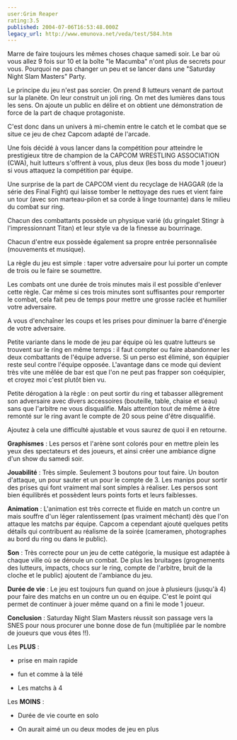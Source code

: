 ```yaml
---
user:Grim Reaper
rating:3.5
published: 2004-07-06T16:53:48.000Z
legacy_url: http://www.emunova.net/veda/test/584.htm
---
```

Marre de faire toujours les mêmes choses chaque samedi soir. Le bar où vous allez 9 fois sur 10 et la boîte "le Macumba" n'ont plus de secrets pour vous. Pourquoi ne pas changer un peu et se lancer dans une "Saturday Night Slam Masters" Party.   

  

Le principe du jeu n'est pas sorcier. On prend 8 lutteurs venant de partout sur la planète. On leur construit un joli ring. On met des lumières dans tous les sens. On ajoute un public en délire et on obtient une démonstration de force de la part de chaque protagoniste.  

  

C'est donc dans un univers à mi-chemin entre le catch et le combat que se situe ce jeu de chez Capcom adapté de l'arcade.  

  

Une fois décidé à vous lancer dans la compétition pour atteindre le prestigieux titre de champion de la CAPCOM WRESTLING ASSOCIATION (CWA), huit lutteurs s'offrent à vous, plus deux (les boss du mode 1 joueur) si vous attaquez la compétition par équipe.  

Une surprise de la part de CAPCOM vient du recyclage de HAGGAR (de la série des Final Fight) qui laisse tomber le nettoyage des rues et vient faire un tour (avec son marteau-pilon et sa corde à linge tournante) dans le milieu du combat sur ring.  

  

Chacun des combattants possède un physique varié (du gringalet Stingr à l'impressionnant Titan) et leur style va de la finesse au bourrinage.  

Chacun d'entre eux possède également sa propre entrée personnalisée (mouvements et musique).  

  

La règle du jeu est simple : taper votre adversaire pour lui porter un compte de trois ou le faire se soumettre.  

Les combats ont une durée de trois minutes mais il est possible d'enlever cette règle. Car même si ces trois minutes sont suffisantes pour remporter le combat, cela fait peu de temps pour mettre une grosse raclée et humilier votre adversaire.   

A vous d'enchaîner les coups et les prises pour diminuer la barre d'énergie de votre adversaire.  

  

Petite variante dans le mode de jeu par équipe où les quatre lutteurs se trouvent sur le ring en même temps : il faut compter ou faire abandonner les deux combattants de l'équipe adverse. Si un perso est éliminé, son équipier reste seul contre l'équipe opposée. L'avantage dans ce mode qui devient très vite une mêlée de bar est que l'on ne peut pas frapper son coéquipier, et croyez moi c'est plutôt bien vu.   

  

Petite dérogation à la règle : on peut sortir du ring et tabasser allègrement son adversaire avec divers accessoires (bouteille, table, chaise et seau) sans que l'arbitre ne vous disqualifie. Mais attention tout de même à être remonté sur le ring avant le compte de 20 sous peine d'être disqualifié.  

  

Ajoutez à cela une difficulté ajustable et vous saurez de quoi il en retourne.  

  

  

**Graphismes** : Les persos et l'arène sont colorés pour en mettre plein les yeux des spectateurs et des joueurs, et ainsi créer une ambiance digne d'un show du samedi soir.  

  

**Jouabilité** : Très simple. Seulement 3 boutons pour tout faire. Un bouton d'attaque, un pour sauter et un pour le compte de 3\. Les manips pour sortir des prises qui font vraiment mal sont simples à réaliser. Les persos sont bien équilibrés et possèdent leurs points forts et leurs faiblesses.  

  

**Animation** : L'animation est très correcte et fluide en match un contre un mais souffre d'un léger ralentissement (pas vraiment méchant) dès que l'on attaque les matchs par équipe. Capcom a cependant ajouté quelques petits détails qui contribuent au réalisme de la soirée (cameramen, photographes au bord du ring ou dans le public).  

  

**Son** : Très correcte pour un jeu de cette catégorie, la musique est adaptée à chaque ville où se déroule un combat. De plus les bruitages (grognements des lutteurs, impacts, chocs sur le ring, compte de l'arbitre, bruit de la cloche et le public) ajoutent de l'ambiance du jeu.  

  

**Durée de vie** : Le jeu est toujours fun quand on joue à plusieurs (jusqu'à 4) pour faire des matchs en un contre un ou en équipe. C'est le point qui permet de continuer à jouer même quand on a fini le mode 1 joueur.  

  

  

**Conclusion** : Saturday Night Slam Masters réussit son passage vers la SNES pour nous procurer une bonne dose de fun (multipliée par le nombre de joueurs que vous êtes !!).  

  

Les **PLUS** :  

+ prise en main rapide  

+ fun et comme à la télé  

+ Les matchs à 4  

  

Les **MOINS** :  

- Durée de vie courte en solo  

- On aurait aimé un ou deux modes de jeu en plus